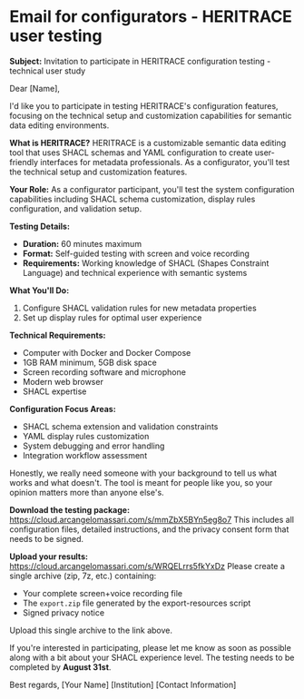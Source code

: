 # Email for configurators - HERITRACE user testing

**Subject:** Invitation to participate in HERITRACE configuration testing - technical user study

Dear [Name],

I'd like you to participate in testing HERITRACE's configuration features, focusing on the technical setup and customization capabilities for semantic data editing environments.

**What is HERITRACE?**
HERITRACE is a customizable semantic data editing tool that uses SHACL schemas and YAML configuration to create user-friendly interfaces for metadata professionals. As a configurator, you'll test the technical setup and customization features.

**Your Role:**
As a configurator participant, you'll test the system configuration capabilities including SHACL schema customization, display rules configuration, and validation setup.

**Testing Details:**
- **Duration:** 60 minutes maximum
- **Format:** Self-guided testing with screen and voice recording
- **Requirements:** Working knowledge of SHACL (Shapes Constraint Language) and technical experience with semantic systems

**What You'll Do:**
1. Configure SHACL validation rules for new metadata properties
2. Set up display rules for optimal user experience

**Technical Requirements:**
- Computer with Docker and Docker Compose
- 1GB RAM minimum, 5GB disk space
- Screen recording software and microphone
- Modern web browser
- SHACL expertise

**Configuration Focus Areas:**
- SHACL schema extension and validation constraints
- YAML display rules customization
- System debugging and error handling
- Integration workflow assessment

Honestly, we really need someone with your background to tell us what works and what doesn't. The tool is meant for people like you, so your opinion matters more than anyone else's.

**Download the testing package:** https://cloud.arcangelomassari.com/s/mmZbX5BYn5eg8o7
This includes all configuration files, detailed instructions, and the privacy consent form that needs to be signed.

**Upload your results:** https://cloud.arcangelomassari.com/s/WRQELrrs5fkYxDz
Please create a single archive (zip, 7z, etc.) containing:
- Your complete screen+voice recording file
- The `export.zip` file generated by the export-resources script
- Signed privacy notice

Upload this single archive to the link above.

If you're interested in participating, please let me know as soon as possible along with a bit about your SHACL experience level. The testing needs to be completed by **August 31st**.

Best regards,
[Your Name]
[Institution]
[Contact Information]
